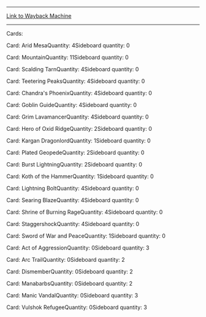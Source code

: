 
---
[Link to Wayback Machine](https://web.archive.org/web/20150311155545/http://magic.wizards.com/en/articles/decks/dominic-penton-2014-12-03)

[_metadata_:generator]:- "Drupal 7 (http://drupal.org)"
[_metadata_:node]:- "315441"
[_metadata_:publish_date]:- "2014-12-03"
[_metadata_:source]:- "article"
[_metadata_:title]:- "Dominic Penton"
[_metadata_:wayback_capture_timestamp]:- "2015-03-11 15:55:45"
[_metadata_:wayback_raw_url]:- "https://web.archive.org/web/20150311155545id_/http://magic.wizards.com/en/articles/decks/dominic-penton-2014-12-03"
[_metadata_:wayback_url]:- "http://magic.wizards.com/en/articles/decks/dominic-penton-2014-12-03"
---





Cards: 

Card: Arid MesaQuantity: 4Sideboard quantity: 0 



Card: MountainQuantity: 11Sideboard quantity: 0 



Card: Scalding TarnQuantity: 4Sideboard quantity: 0 



Card: Teetering PeaksQuantity: 4Sideboard quantity: 0 



Card: Chandra's PhoenixQuantity: 4Sideboard quantity: 0 



Card: Goblin GuideQuantity: 4Sideboard quantity: 0 



Card: Grim LavamancerQuantity: 4Sideboard quantity: 0 



Card: Hero of Oxid RidgeQuantity: 2Sideboard quantity: 0 



Card: Kargan DragonlordQuantity: 1Sideboard quantity: 0 



Card: Plated GeopedeQuantity: 2Sideboard quantity: 0 



Card: Burst LightningQuantity: 2Sideboard quantity: 0 



Card: Koth of the HammerQuantity: 1Sideboard quantity: 0 



Card: Lightning BoltQuantity: 4Sideboard quantity: 0 



Card: Searing BlazeQuantity: 4Sideboard quantity: 0 



Card: Shrine of Burning RageQuantity: 4Sideboard quantity: 0 



Card: StaggershockQuantity: 4Sideboard quantity: 0 



Card: Sword of War and PeaceQuantity: 1Sideboard quantity: 0 



Card: Act of AggressionQuantity: 0Sideboard quantity: 3 



Card: Arc TrailQuantity: 0Sideboard quantity: 2 



Card: DismemberQuantity: 0Sideboard quantity: 2 



Card: ManabarbsQuantity: 0Sideboard quantity: 2 



Card: Manic VandalQuantity: 0Sideboard quantity: 3 



Card: Vulshok RefugeeQuantity: 0Sideboard quantity: 3 




 

 
